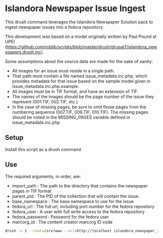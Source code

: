 # Islandora Newspaper Issue Ingest
This drush command leverages the Islandora Newspaper Solution pack to ingest newspaper issues into a fedora repository.

This development was based on a model originally written by Paul Pound at UPEI (https://github.com/roblib/scripts/blob/master/drush/drupal7/islandora_newspapers.drush.inc).

Some assumptions about the source data are made for the sake of sanity:
+   All images for an issue must reside in a single path.
+   That path must contain a file named issue_metadata.inc.php, which provides metadata for that issue based on the sample model given in issue_metadata.inc.php.example.
+   All images must be in TIF format, and have an extension of TIF.
+   The names of the images should be the page number of the issue they represent (001.TIF, 002.TIF, etc.)
+   In the case of missing pages, be sure to omit those pages from the numbering sequence (007.TIF, 008.TIF, 010.TIF). The missing pages should be noted in the MISSING_PAGES variable defined in issue_metadata.inc.php

## Setup
Install this script as a drush command.

## Use
The required arguments, in order, are:
+   import_path : The path to the directory that contains the newspaper pages in TIF format
+   parent_pid : The PID of the collection that will contain the issue.
+   base_namespace : The base namespace to use for the issue
+   fedora_url : The full url, including port number for the fedora repository
+   fedora_user : A user with full write access to the fedora repository
+   fedora_password : Password for the fedora user
+   marcorg_id : The content creator marcorg ID code

```bash
drush -u 1 --root=/srv/www --uri=http://localhost islandora_newspaper_ingest http://fedora.lib.unb.ca:8080/fedora fedoraAdmin password /mnt/images/TJ/1974/01/01 newspapers:telegraph telegraph NBFU
```
